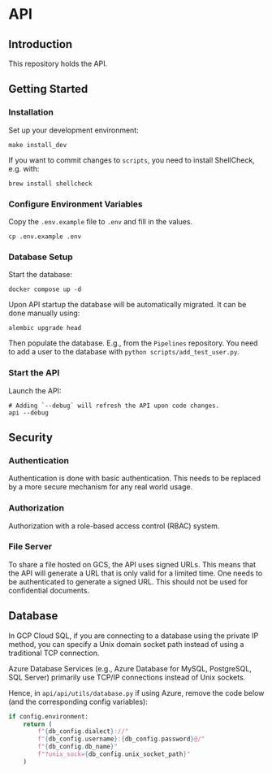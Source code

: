 # API

## Introduction

This repository holds the API.

## Getting Started

### Installation

Set up your development environment:

```shell
make install_dev
```

If you want to commit changes to `scripts`,
you need to install ShellCheck, e.g. with:

```shell
brew install shellcheck
```

### Configure Environment Variables

Copy the `.env.example` file to `.env` and fill in the values.

```shell
cp .env.example .env
```

### Database Setup

Start the database:

```shell
docker compose up -d
```

Upon API startup the database will be automatically migrated.
It can be done manually using:

```shell
alembic upgrade head
```

Then populate the database. E.g., from the `Pipelines` repository.
You need to add a user to the database with `python scripts/add_test_user.py`.

### Start the API

Launch the API:

```shell
# Adding `--debug` will refresh the API upon code changes.
api --debug
```

## Security

### Authentication

Authentication is done with basic authentication.
This needs to be replaced by a more secure mechanism for any real world usage.

### Authorization

Authorization with a role-based access control (RBAC) system.

### File Server

To share a file hosted on GCS, the API uses signed URLs.
This means that the API will generate a URL that is only valid for a limited time.
One needs to be authenticated to generate a signed URL.
This should not be used for confidential documents.

## Database

In GCP Cloud SQL, if you are connecting to a database using the private IP method, you can specify a Unix domain socket path instead of using a traditional TCP connection.

Azure Database Services (e.g., Azure Database for MySQL, PostgreSQL, SQL Server) primarily use TCP/IP connections instead of Unix sockets.

Hence, in `api/api/utils/database.py` if using Azure, remove the code below (and the corresponding config variables):

```python
if config.environment:
    return (
        f"{db_config.dialect}://"
        f"{db_config.username}:{db_config.password}@/"
        f"{db_config.db_name}"
        f"?unix_sock={db_config.unix_socket_path}"
    )
```

